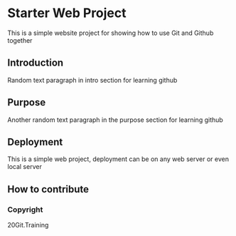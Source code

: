 # Starter Web Project

This is a simple website project for showing how to use Git and Github together

## Introduction

Random text paragraph in intro section for learning github

## Purpose

Another random text paragraph in the purpose section for learning github

## Deployment

This is a simple web project, deployment can be on any web server or even local server

## How to contribute

### Copyright

20Git.Training